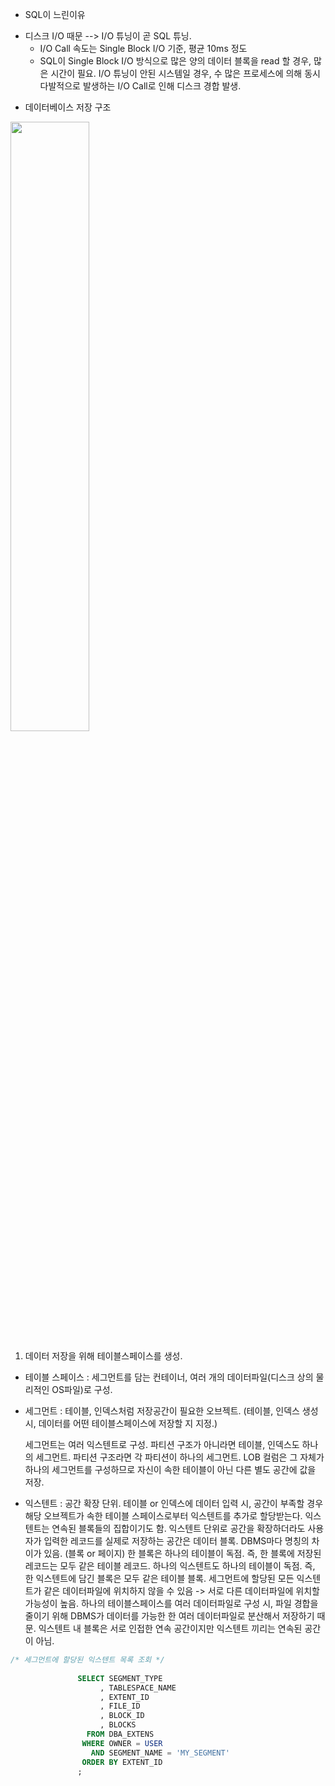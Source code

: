 * SQL이 느린이유
- 디스크 I/O 때문 --> I/O 튜닝이 곧 SQL 튜닝.
    - I/O Call 속도는 Single Block I/O 기준, 평균 10ms 정도
    - SQL이 Single Block I/O 방식으로 많은 양의 데이터 블록을 read 할 경우, 많은 시간이 필요.
      I/O 튜닝이 안된 시스템일 경우, 수 많은 프로세스에 의해 동시다발적으로 발생하는 I/O Call로 인해
      디스크 경합 발생.
      

* 데이터베이스 저장 구조
<img src="https://github.com/Jung9928/SQL-TUNING/assets/45419456/0571da4c-8928-4d4b-b88f-0e3053ecdddc" width="50%" height="50%" />


1) 데이터 저장을 위해 테이블스페이스를 생성.
  - 테이블 스페이스 : 세그먼트를 담는 컨테이너, 여러 개의 데이터파일(디스크 상의 물리적인 OS파일)로 구성.
  - 세그먼트 : 테이블, 인덱스처럼 저장공간이 필요한 오브젝트. 
    (테이블, 인덱스 생성 시, 데이터를 어떤 테이블스페이스에 저장할 지 지정.)

    세그먼트는 여러 익스텐트로 구성. 파티션 구조가 아니라면 테이블, 인덱스도 하나의 세그먼트.
    파티션 구조라면 각 파티션이 하나의 세그먼트. 
    LOB 컬럼은 그 자체가 하나의 세그먼트를 구성하므로 자신이 속한 테이블이 아닌 다른 별도 공간에 값을 저장.
    
  - 익스텐트 : 공간 확장 단위. 테이블 or 인덱스에 데이터 입력 시, 공간이 부족할 경우 해당 오브젝트가 속한 테이블 스페이스로부터 
               익스텐트를 추가로 할당받는다. 
               익스텐트는 연속된 블록들의 집합이기도 함.
               익스텐트 단위로 공간을 확장하더라도 사용자가 입력한 레코드를 실제로 저장하는 공간은 데이터 블록.
               DBMS마다 명칭의 차이가 있음. (블록 or 페이지)
               한 블록은 하나의 테이블이 독점. 즉, 한 블록에 저장된 레코드는 모두 같은 테이블 레코드.
               하나의 익스텐트도 하나의 테이블이 독점. 즉, 한 익스텐트에 담긴 블록은 모두 같은 테이블 블록.
               세그먼트에 할당된 모든 익스텐트가 같은 데이터파일에 위치하지 않을 수 있음 -> 서로 다른 데이터파일에 위치할 가능성이 높음.
               하나의 테이블스페이스를 여러 데이터파일로 구성 시, 파일 경합을 줄이기 위해 DBMS가 데이터를 가능한 한 여러 데이터파일로 분산해서
               저장하기 때문.
               익스텐트 내 블록은 서로 인접한 연속 공간이지만 익스텐트 끼리는 연속된 공간이 아님.
```SQL
/* 세그먼트에 할당된 익스텐트 목록 조회 */
               
               SELECT SEGMENT_TYPE
                    , TABLESPACE_NAME
                    , EXTENT_ID
                    , FILE_ID
                    , BLOCK_ID
                    , BLOCKS
                 FROM DBA_EXTENS
                WHERE OWNER = USER
                  AND SEGMENT_NAME = 'MY_SEGMENT'
                ORDER BY EXTENT_ID
               ;
```
               


